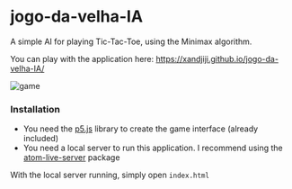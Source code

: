 # jogo-da-velha-IA

A simple AI for playing Tic-Tac-Toe, using the Minimax algorithm.

You can play with the application here:
https://xandjiji.github.io/jogo-da-velha-IA/

![game](https://i.imgur.com/c5HYKnx.png)

### Installation

  - You need the [p5.js](https://p5js.org/) library to create the game interface (already included)
  - You need a local server to run this application. I recommend using the [atom-live-server](https://atom.io/packages/atom-live-server) package

With the local server running, simply open ```index.html```
